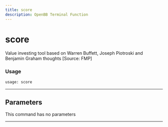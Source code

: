 ```yaml
---
title: score
description: OpenBB Terminal Function
---
```


# score

Value investing tool based on Warren Buffett, Joseph Piotroski and Benjamin Graham thoughts [Source: FMP]

### Usage

```python
usage: score
```

---

## Parameters

This command has no parameters


---
